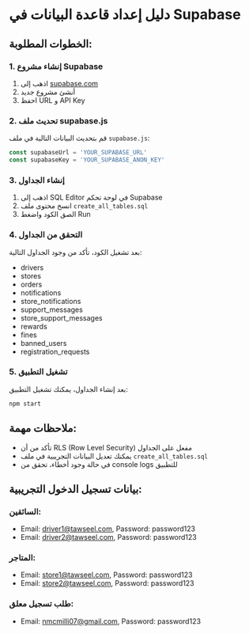 # دليل إعداد قاعدة البيانات في Supabase

## الخطوات المطلوبة:

### 1. إنشاء مشروع Supabase
1. اذهب إلى [supabase.com](https://supabase.com)
2. أنشئ مشروع جديد
3. احفظ URL و API Key

### 2. تحديث ملف supabase.js
قم بتحديث البيانات التالية في ملف `supabase.js`:

```javascript
const supabaseUrl = 'YOUR_SUPABASE_URL'
const supabaseKey = 'YOUR_SUPABASE_ANON_KEY'
```

### 3. إنشاء الجداول
1. اذهب إلى SQL Editor في لوحة تحكم Supabase
2. انسخ محتوى ملف `create_all_tables.sql`
3. الصق الكود واضغط Run

### 4. التحقق من الجداول
بعد تشغيل الكود، تأكد من وجود الجداول التالية:
- drivers
- stores  
- orders
- notifications
- store_notifications
- support_messages
- store_support_messages
- rewards
- fines
- banned_users
- registration_requests

### 5. تشغيل التطبيق
بعد إنشاء الجداول، يمكنك تشغيل التطبيق:

```bash
npm start
```

## ملاحظات مهمة:
- تأكد من أن RLS (Row Level Security) مفعل على الجداول
- يمكنك تعديل البيانات التجريبية في ملف `create_all_tables.sql`
- في حالة وجود أخطاء، تحقق من console logs للتطبيق

## بيانات تسجيل الدخول التجريبية:

### السائقين:
- Email: driver1@tawseel.com, Password: password123
- Email: driver2@tawseel.com, Password: password123

### المتاجر:
- Email: store1@tawseel.com, Password: password123
- Email: store2@tawseel.com, Password: password123

### طلب تسجيل معلق:
- Email: nmcmilli07@gmail.com, Password: password123 